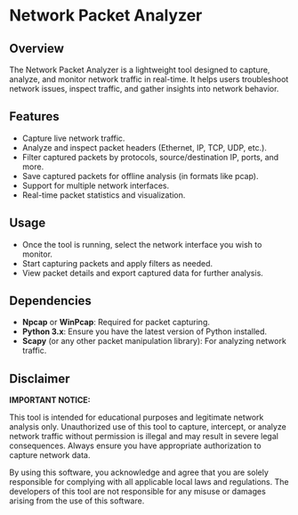 # Network Packet Analyzer

## Overview

The Network Packet Analyzer is a lightweight tool designed to capture, analyze, and monitor network traffic in real-time. It helps users troubleshoot network issues, inspect traffic, and gather insights into network behavior. 

## Features

- Capture live network traffic.
- Analyze and inspect packet headers (Ethernet, IP, TCP, UDP, etc.).
- Filter captured packets by protocols, source/destination IP, ports, and more.
- Save captured packets for offline analysis (in formats like pcap).
- Support for multiple network interfaces.
- Real-time packet statistics and visualization.


## Usage

- Once the tool is running, select the network interface you wish to monitor.
- Start capturing packets and apply filters as needed.
- View packet details and export captured data for further analysis.

## Dependencies

- **Npcap** or **WinPcap**: Required for packet capturing.
- **Python 3.x**: Ensure you have the latest version of Python installed.
- **Scapy** (or any other packet manipulation library): For analyzing network traffic.



## Disclaimer

**IMPORTANT NOTICE:**

This tool is intended for educational purposes and legitimate network analysis only. Unauthorized use of this tool to capture, intercept, or analyze network traffic without permission is illegal and may result in severe legal consequences. Always ensure you have appropriate authorization to capture network data.

By using this software, you acknowledge and agree that you are solely responsible for complying with all applicable local laws and regulations. The developers of this tool are not responsible for any misuse or damages arising from the use of this software.


